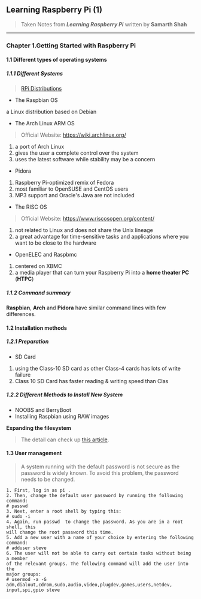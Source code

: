 ## Learning Raspberry Pi (1)

>Taken Notes from ***Learning Raspberry Pi*** written by **Samarth Shah**

---

### Chapter 1.Getting Started with Raspberry Pi

####  1.1 Different types of operating systems

#####  1.1.1 Different Systems

> [RPi Distributions](https://elinux.org/RPi_Distributions)

- The Raspbian OS

a Linux distribution based on Debian

- The Arch Linux ARM OS

> Official Website: https://wiki.archlinux.org/

1. a port of Arch Linux
2. gives the user a complete control over the system
3. uses the latest software while stability may be a concern

- Pidora

1. Raspberry Pi-optimized remix of Fedora
2. most familiar to OpenSUSE and CentOS users
3. MP3 support and Oracle's Java are not included

- The RISC OS

> Official Website: https://www.riscosopen.org/content/

1. not related to Linux and does not share the Unix lineage
2. a great advantage for time-sensitive tasks and applications where you want to be close to the hardware

- OpenELEC and Raspbmc

1. centered on XBMC
2. a media player that can turn your Raspberry Pi into a **home theater PC** (**HTPC**)

##### 1.1.2 Command summary

**Raspbian**, **Arch** and **Pidora** have similar command lines with few differences.

####  1.2 Installation methods

#####  1.2.1 Preparation

- SD Card

1. using the Class-10 SD card as other Class-4 cards has lots of write failure
2. Class 10 SD Card has faster reading & writing speed than Clas    

#####  1.2.2 Different Methods to Install New System

- NOOBS and BerryBoot
- Installing Raspbian using RAW images

**Expanding the filesystem**

> The detail can check up [this article](https://www.ncnynl.com/archives/201612/1154.html).

####  1.3 User management

> A system running with the default password is not secure 
> as the password is widely known. To avoid this problem, the password needs to 
> be changed.

```
1. First, log in as pi .
2. Then, change the default user password by running the following command:
# passwd
3. Next, enter a root shell by typing this:
# sudo -i
4. Again, run passwd  to change the password. As you are in a root shell, this 
will change the root password this time.
5. Add a new user with a name of your choice by entering the following 
command:
# adduser steve
6. The user will not be able to carry out certain tasks without being a member  
of the relevant groups. The following command will add the user into the 
major groups:
# usermod -a -G  
adm,dialout,cdrom,sudo,audio,video,plugdev,games,users,netdev,  
input,spi,gpio steve
```





